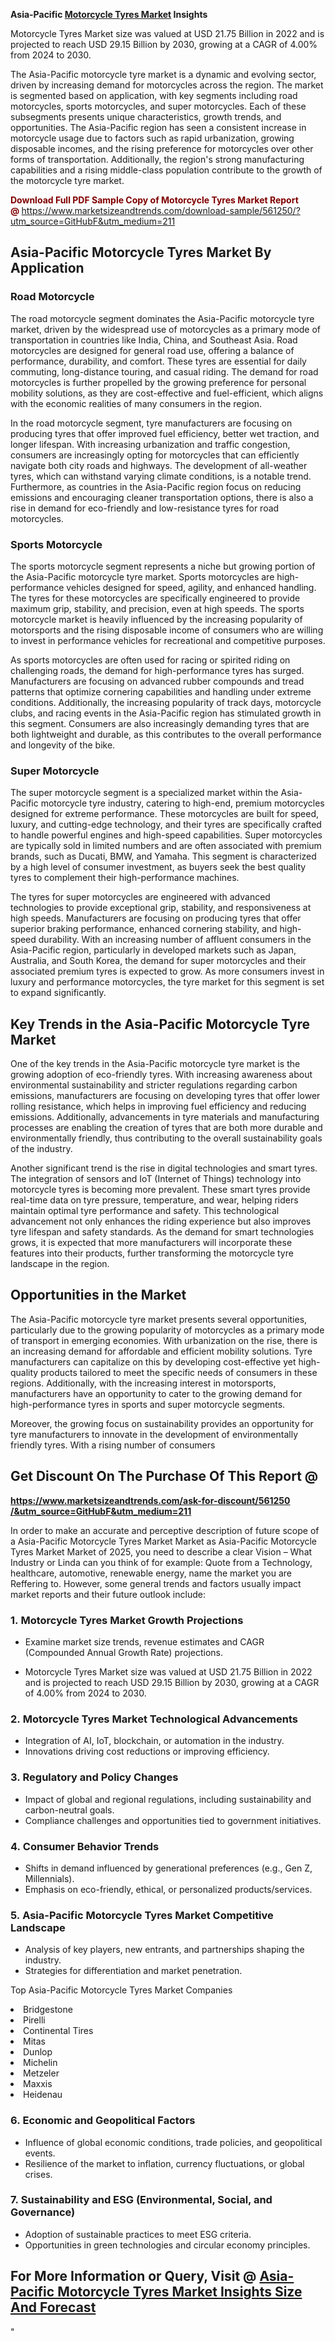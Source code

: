 <p><strong>Asia-Pacific&nbsp;<a href=""https://www.marketsizeandtrends.com/download-sample/561250/&amp;utm_source=GitHubF&amp;utm_medium=211"">Motorcycle Tyres Market</a> Insights</strong></p><p>Motorcycle Tyres Market size was valued at USD 21.75 Billion in 2022 and is projected to reach USD 29.15 Billion by 2030, growing at a CAGR of 4.00% from 2024 to 2030.</p><p><p>The Asia-Pacific motorcycle tyre market is a dynamic and evolving sector, driven by increasing demand for motorcycles across the region. The market is segmented based on application, with key segments including road motorcycles, sports motorcycles, and super motorcycles. Each of these subsegments presents unique characteristics, growth trends, and opportunities. The Asia-Pacific region has seen a consistent increase in motorcycle usage due to factors such as rapid urbanization, growing disposable incomes, and the rising preference for motorcycles over other forms of transportation. Additionally, the region's strong manufacturing capabilities and a rising middle-class population contribute to the growth of the motorcycle tyre market.</p><p><p><strong><span style="color: #800000;">Download Full PDF Sample Copy of Motorcycle Tyres Market Report @</span>&nbsp;</strong><a href="https://www.marketsizeandtrends.com/download-sample/561250/?utm_source=GitHubF&amp;utm_medium=211" target="_blank">https://www.marketsizeandtrends.com/download-sample/561250/?utm_source=GitHubF&amp;utm_medium=211</a></p></p><h2>Asia-Pacific Motorcycle Tyres Market By Application</h2><h3>Road Motorcycle</h3><p>The road motorcycle segment dominates the Asia-Pacific motorcycle tyre market, driven by the widespread use of motorcycles as a primary mode of transportation in countries like India, China, and Southeast Asia. Road motorcycles are designed for general road use, offering a balance of performance, durability, and comfort. These tyres are essential for daily commuting, long-distance touring, and casual riding. The demand for road motorcycles is further propelled by the growing preference for personal mobility solutions, as they are cost-effective and fuel-efficient, which aligns with the economic realities of many consumers in the region.</p><p>In the road motorcycle segment, tyre manufacturers are focusing on producing tyres that offer improved fuel efficiency, better wet traction, and longer lifespan. With increasing urbanization and traffic congestion, consumers are increasingly opting for motorcycles that can efficiently navigate both city roads and highways. The development of all-weather tyres, which can withstand varying climate conditions, is a notable trend. Furthermore, as countries in the Asia-Pacific region focus on reducing emissions and encouraging cleaner transportation options, there is also a rise in demand for eco-friendly and low-resistance tyres for road motorcycles.</p><h3>Sports Motorcycle</h3><p>The sports motorcycle segment represents a niche but growing portion of the Asia-Pacific motorcycle tyre market. Sports motorcycles are high-performance vehicles designed for speed, agility, and enhanced handling. The tyres for these motorcycles are specifically engineered to provide maximum grip, stability, and precision, even at high speeds. The sports motorcycle market is heavily influenced by the increasing popularity of motorsports and the rising disposable income of consumers who are willing to invest in performance vehicles for recreational and competitive purposes.</p><p>As sports motorcycles are often used for racing or spirited riding on challenging roads, the demand for high-performance tyres has surged. Manufacturers are focusing on advanced rubber compounds and tread patterns that optimize cornering capabilities and handling under extreme conditions. Additionally, the increasing popularity of track days, motorcycle clubs, and racing events in the Asia-Pacific region has stimulated growth in this segment. Consumers are also increasingly demanding tyres that are both lightweight and durable, as this contributes to the overall performance and longevity of the bike.</p><h3>Super Motorcycle</h3><p>The super motorcycle segment is a specialized market within the Asia-Pacific motorcycle tyre industry, catering to high-end, premium motorcycles designed for extreme performance. These motorcycles are built for speed, luxury, and cutting-edge technology, and their tyres are specifically crafted to handle powerful engines and high-speed capabilities. Super motorcycles are typically sold in limited numbers and are often associated with premium brands, such as Ducati, BMW, and Yamaha. This segment is characterized by a high level of consumer investment, as buyers seek the best quality tyres to complement their high-performance machines.</p><p>The tyres for super motorcycles are engineered with advanced technologies to provide exceptional grip, stability, and responsiveness at high speeds. Manufacturers are focusing on producing tyres that offer superior braking performance, enhanced cornering stability, and high-speed durability. With an increasing number of affluent consumers in the Asia-Pacific region, particularly in developed markets such as Japan, Australia, and South Korea, the demand for super motorcycles and their associated premium tyres is expected to grow. As more consumers invest in luxury and performance motorcycles, the tyre market for this segment is set to expand significantly.</p><h2>Key Trends in the Asia-Pacific Motorcycle Tyre Market</h2><p>One of the key trends in the Asia-Pacific motorcycle tyre market is the growing adoption of eco-friendly tyres. With increasing awareness about environmental sustainability and stricter regulations regarding carbon emissions, manufacturers are focusing on developing tyres that offer lower rolling resistance, which helps in improving fuel efficiency and reducing emissions. Additionally, advancements in tyre materials and manufacturing processes are enabling the creation of tyres that are both more durable and environmentally friendly, thus contributing to the overall sustainability goals of the industry.</p><p>Another significant trend is the rise in digital technologies and smart tyres. The integration of sensors and IoT (Internet of Things) technology into motorcycle tyres is becoming more prevalent. These smart tyres provide real-time data on tyre pressure, temperature, and wear, helping riders maintain optimal tyre performance and safety. This technological advancement not only enhances the riding experience but also improves tyre lifespan and safety standards. As the demand for smart technologies grows, it is expected that more manufacturers will incorporate these features into their products, further transforming the motorcycle tyre landscape in the region.</p><h2>Opportunities in the Market</h2><p>The Asia-Pacific motorcycle tyre market presents several opportunities, particularly due to the growing popularity of motorcycles as a primary mode of transport in emerging economies. With urbanization on the rise, there is an increasing demand for affordable and efficient mobility solutions. Tyre manufacturers can capitalize on this by developing cost-effective yet high-quality products tailored to meet the specific needs of consumers in these regions. Additionally, with the increasing interest in motorsports, manufacturers have an opportunity to cater to the growing demand for high-performance tyres in sports and super motorcycle segments.</p><p>Moreover, the growing focus on sustainability provides an opportunity for tyre manufacturers to innovate in the development of environmentally friendly tyres. With a rising number of consumers</p><h2><strong>Get Discount On The Purchase Of This Report @&nbsp;</strong></h2><p><strong><a href=""https://www.marketsizeandtrends.com/ask-for-discount/561250/&amp;utm_source=GitHubF&amp;utm_medium=211"" target=""_blank"">https://www.marketsizeandtrends.com/ask-for-discount/561250<br />/&amp;utm_source=GitHubF&amp;utm_medium=211</a></strong></p><p>In order to make an accurate and perceptive description of future scope of a Asia-Pacific&nbsp;Motorcycle Tyres Market Market as Asia-Pacific&nbsp;Motorcycle Tyres Market Market of 2025, you need to describe a clear Vision &ndash; What Industry or Linda can you think of for example: Quote from a Technology, healthcare, automotive, renewable energy, name the market you are Reffering to. However, some general trends and factors usually impact market reports and their future outlook include:</p><h3>1.&nbsp;<strong>Motorcycle Tyres Market Growth Projections</strong></h3><ul><li>Examine market size trends, revenue estimates and CAGR (Compounded Annual Growth Rate) projections.</li><li><p>Motorcycle Tyres Market size was valued at USD 21.75 Billion in 2022 and is projected to reach USD 29.15 Billion by 2030, growing at a CAGR of 4.00% from 2024 to 2030.</p></li></ul><h3>2.&nbsp;<strong>Motorcycle Tyres Market Technological Advancements</strong></h3><ul><li>Integration of AI, IoT, blockchain, or automation in the industry.</li><li>Innovations driving cost reductions or improving efficiency.</li></ul><h3>3.&nbsp;<strong>Regulatory and Policy Changes</strong></h3><ul><li>Impact of global and regional regulations, including sustainability and carbon-neutral goals.</li><li>Compliance challenges and opportunities tied to government initiatives.</li></ul><h3>4.&nbsp;<strong>Consumer Behavior Trends</strong></h3><ul><li>Shifts in demand influenced by generational preferences (e.g., Gen Z, Millennials).</li><li>Emphasis on eco-friendly, ethical, or personalized products/services.</li></ul><h3>5.&nbsp;<strong>Asia-Pacific Motorcycle Tyres Market Competitive Landscape</strong></h3><ul><li>Analysis of key players, new entrants, and partnerships shaping the industry.</li><li>Strategies for differentiation and market penetration.</li></ul><p data-pm-slice=""1 1 []"">Top Asia-Pacific Motorcycle Tyres Market Companies</p><div data-test-id=""""><p><li>Bridgestone</li><li> Pirelli</li><li> Continental Tires</li><li> Mitas</li><li> Dunlop</li><li> Michelin</li><li> Metzeler</li><li> Maxxis</li><li> Heidenau</li></p></div><h3>6.&nbsp;<strong>Economic and Geopolitical Factors</strong></h3><ul><li>Influence of global economic conditions, trade policies, and geopolitical events.</li><li>Resilience of the market to inflation, currency fluctuations, or global crises.</li></ul><h3>7.&nbsp;<strong>Sustainability and ESG (Environmental, Social, and Governance)</strong></h3><ul><li>Adoption of sustainable practices to meet ESG criteria.</li><li>Opportunities in green technologies and circular economy principles.</li></ul><h2><strong>For More Information or Query, Visit @&nbsp;</strong><a href=""https://www.verifiedmarketreports.com/product/motorcycle-tyres-market-size-and-forecast/"" target=""_blank"">Asia-Pacific Motorcycle Tyres Market Insights Size And Forecast</a></h2>"
